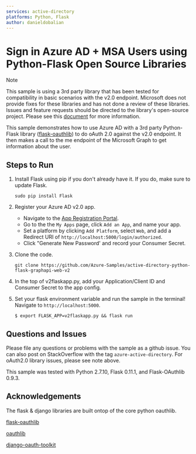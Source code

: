 ```yaml
---
services: active-directory
platforms: Python, Flask
author: danieldobalian
---
```


# Sign in Azure AD + MSA Users using Python-Flask Open Source Libraries

> [!NOTE]
> This sample is using a 3rd party library that has been tested for compatibility in basic scenarios with the v2.0 endpoint.  Microsoft does not provide fixes for these libraries and has not done a review of these libraries.  Issues and feature requests should be directed to the library's open-source project.  Please see this [document](https://docs.microsoft.com/en-us/azure/active-directory/develop/active-directory-v2-libraries) for more information.   
> 
>

This sample demonstrates how to use Azure AD with a 3rd party Python-Flask library ([flask-oauthlib](https://github.com/lepture/flask-oauthlib)) to do oAuth 2.0 against the v2.0 endpoint.  It then makes a call to the me endpoint of the Microsoft Graph to get information about the user. 

## Steps to Run
1. Install Flask using pip if you don't already have it.  If you do, make sure to update Flask.     
    ```
    sudo pip install Flask
    ```

2. Register your Azure AD v2.0 app.  
    - Navigate to the [App Registration Portal](https://identity.microsoft.com). 
    - Go to the the `My Apps` page, click `Add an App`, and name your app.  
    - Set a platform by clicking `Add Platform`, select `Web`, and add a Redirect URI of ```http://localhost:5000/login/authorized```.
    - Click "Generate New Password' and record your Consumer Secret.  

3. Clone the code. 
    ```
    git clone https://github.com/Azure-Samples/active-directory-python-flask-graphapi-web-v2
    ```

4. In the top of v2flaskapp.py, add your Application/Client ID and Consumer Secret to the app config.

5. Set your flask environment variable and run the sample in the terminal! Navigate to `http://localhost:5000`.
    ```
    $ export FLASK_APP=v2flaskapp.py && flask run
    ```

## Questions and Issues

Please file any questions or problems with the sample as a github issue.  You can also post on StackOverflow with the tag ```azure-active-directory```.  For oAuth2.0 library issues, please see note above. 

This sample was tested with Python 2.7.10, Flask 0.11.1, and Flask-OAuthlib 0.9.3.

## Acknowledgements

The flask & django libraries are built ontop of the core python oauthlib.

[flask-oauthlib](https://github.com/lepture/flask-oauthlib)

[oauthlib](https://github.com/idan/oauthlib)

[django-oauth-toolkit](https://github.com/evonove/django-oauth-toolkit)
